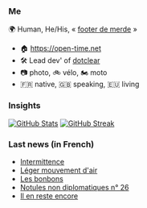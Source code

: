 ### Me

🌍 Human, He/His, « [footer de merde](https://open-time.net/post/2013/07/17/La-veritable-histoire-du-Footer-de-merde-) » 
* 🏠 https://open-time.net 
* 🛠️ Lead dev' of [dotclear](https://git.dotclear.org/dev/dotclear)
* 📷 photo, 🚲 vélo, 🏍️ moto 
* 🇫🇷 native, 🇬🇧 speaking, 🇪🇺 living

### Insights

[![GitHub Stats](https://github-readme-stats-sigma-five.vercel.app/api?username=franck-paul)](https://github.com/franck-paul)
[![GitHub Streak](https://github-readme-streak-stats.herokuapp.com?user=franck-paul)](https://git.io/streak-stats)

### Last news (in French)

<!-- BLOG-POST-LIST:START -->
- [Intermittence](https://open-time.net/post/2023/11/03/Intermittence)
- [Léger mouvement d&#39;air](https://open-time.net/post/2023/11/02/Leger-mouvement-d-air)
- [Les bonbons](https://open-time.net/post/2023/11/01/Les-bonbons)
- [Notules non diplomatiques n° 26](https://open-time.net/post/2023/10/31/Notules-non-diplomatiques-n-26)
- [Il en reste encore](https://open-time.net/post/2023/10/30/Il-en-reste-encore)
<!-- BLOG-POST-LIST:END -->
